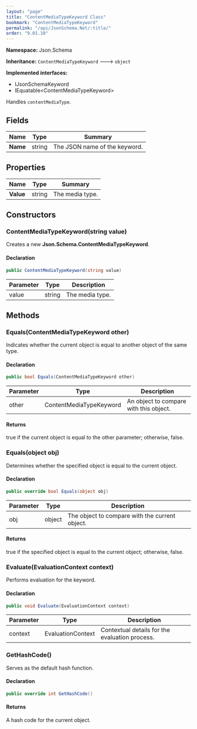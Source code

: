```yaml
---
layout: "page"
title: "ContentMediaTypeKeyword Class"
bookmark: "ContentMediaTypeKeyword"
permalink: "/api/JsonSchema.Net/:title/"
order: "9.01.10"
---
```

**Namespace:** Json.Schema

**Inheritance:**
`ContentMediaTypeKeyword`
 🡒 
`object`

**Implemented interfaces:**

- IJsonSchemaKeyword
- IEquatable\<ContentMediaTypeKeyword\>

Handles `contentMediaType`.

## Fields

| Name | Type | Summary |
|---|---|---|
| **Name** | string | The JSON name of the keyword. |
## Properties

| Name | Type | Summary |
|---|---|---|
| **Value** | string | The media type. |
## Constructors

### ContentMediaTypeKeyword(string value)

Creates a new **Json.Schema.ContentMediaTypeKeyword**.

#### Declaration

```c#
public ContentMediaTypeKeyword(string value)
```
| Parameter | Type | Description |
|---|---|---|
| value | string | The media type. |

## Methods

### Equals(ContentMediaTypeKeyword other)

Indicates whether the current object is equal to another object of the same type.

#### Declaration

```c#
public bool Equals(ContentMediaTypeKeyword other)
```
| Parameter | Type | Description |
|---|---|---|
| other | ContentMediaTypeKeyword | An object to compare with this object. |

#### Returns

true if the current object is equal to the <paramref name="other">other</paramref> parameter; otherwise, false.

### Equals(object obj)

Determines whether the specified object is equal to the current object.

#### Declaration

```c#
public override bool Equals(object obj)
```
| Parameter | Type | Description |
|---|---|---|
| obj | object | The object to compare with the current object. |

#### Returns

true if the specified object  is equal to the current object; otherwise, false.

### Evaluate(EvaluationContext context)

Performs evaluation for the keyword.

#### Declaration

```c#
public void Evaluate(EvaluationContext context)
```
| Parameter | Type | Description |
|---|---|---|
| context | EvaluationContext | Contextual details for the evaluation process. |

### GetHashCode()

Serves as the default hash function.

#### Declaration

```c#
public override int GetHashCode()
```

#### Returns

A hash code for the current object.

